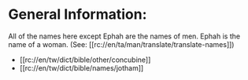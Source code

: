 # General Information:

All of the names here except Ephah are the names of men. Ephah is the name of a woman. (See: [[rc://en/ta/man/translate/translate-names]])
* [[rc://en/tw/dict/bible/other/concubine]]
* [[rc://en/tw/dict/bible/names/jotham]]

